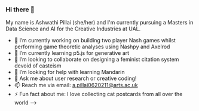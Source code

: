 ### Hi there 👋 

My name is Ashwathi Pillai (she/her) and I'm currently pursuing a Masters in Data Science and AI for the Creative Industries at UAL. 



- 🔭 I’m currently working on building two player Nash games whilst performing game theoretic analyses using Nashpy and Axelrod
- 🌱 I’m currently learning p5.js for generative art 
- 👯 I’m looking to collaborate on designing a feminist citation system devoid of casteism 
- 🤔 I’m looking for help with learning Mandarin 
- 💬 Ask me about user research or creative coding! 
- 📫 Reach me via email: a.pillai0620211@arts.ac.uk 
- ⚡ Fun fact about me: I love collecting cat postcards from all over the world
-->
